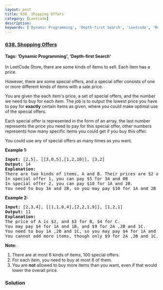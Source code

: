 ```yaml
---
layout: post
title: 638. Shopping Offers
category: [Leetcode]
description: 
keywords: ['Dynamic Programming', 'Depth-first Search', 'Leetcode', 'Medium']
---
```

### [638. Shopping Offers](https://leetcode.com/problems/shopping-offers)

#### Tags: 'Dynamic Programming', 'Depth-first Search'

<div class="content__u3I1 question-content__JfgR"><div><p>
In LeetCode Store, there are some kinds of items to sell. Each item has a price.
</p>
<p>
However, there are some special offers, and a special offer consists of one or more different kinds of items with a sale price.
</p>
<p>
You are given the each item's price, a set of special offers, and the number we need to buy for each item.
The job is to output the lowest price you have to pay for <b>exactly</b> certain items as given, where you could make optimal use of the special offers.
</p>
<p>
Each special offer is represented in the form of an array, the last number represents the price you need to pay for this special offer, other numbers represents how many specific items you could get if you buy this offer.
</p>
<p>You could use any of special offers as many times as you want.</p>
<p><b>Example 1:</b><br/>
</p><pre><b>Input:</b> [2,5], [[3,0,5],[1,2,10]], [3,2]
<b>Output:</b> 14
<b>Explanation:</b> 
There are two kinds of items, A and B. Their prices are $2 and $5 respectively. 
In special offer 1, you can pay $5 for 3A and 0B
In special offer 2, you can pay $10 for 1A and 2B. 
You need to buy 3A and 2B, so you may pay $10 for 1A and 2B (special offer #2), and $4 for 2A.
</pre>
<p></p>
<p><b>Example 2:</b><br/>
</p><pre><b>Input:</b> [2,3,4], [[1,1,0,4],[2,2,1,9]], [1,2,1]
<b>Output:</b> 11
<b>Explanation:</b> 
The price of A is $2, and $3 for B, $4 for C. 
You may pay $4 for 1A and 1B, and $9 for 2A ,2B and 1C. 
You need to buy 1A ,2B and 1C, so you may pay $4 for 1A and 1B (special offer #1), and $3 for 1B, $4 for 1C. 
You cannot add more items, though only $9 for 2A ,2B and 1C.
</pre>
<p></p>
<p><b>Note:</b><br/>
</p><ol>
<li>There are at most 6 kinds of items, 100 special offers.</li>
<li>For each item, you need to buy at most 6 of them.</li>
<li>You are <b>not</b> allowed to buy more items than you want, even if that would lower the overall price.</li>
</ol>
<p></p></div></div>

### Solution

